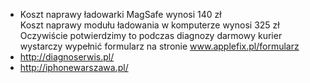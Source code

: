 - Koszt naprawy ładowarki MagSafe wynosi 140 zł  
  Koszt naprawy modułu ładowania w komputerze wynosi 325 zł  
  Oczywiście potwierdzimy to podczas diagnozy
  darmowy kurier
  wystarczy wypełnić formularz na stronie www.applefix.pl/formularz
- http://diagnoserwis.pl/
- http://iphonewarszawa.pl/
